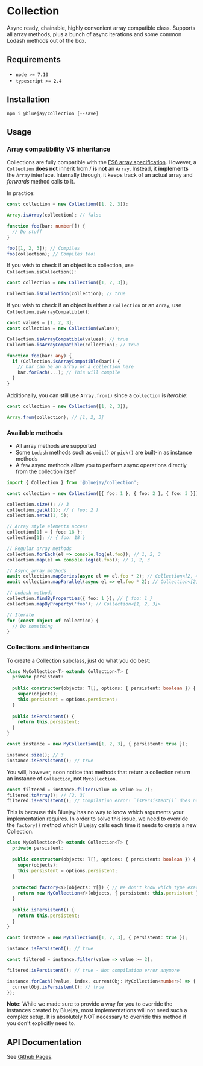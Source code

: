 # Collection

Async ready, chainable, highly convenient array compatible class. Supports all array methods, plus a bunch of async iterations and some common Lodash methods out of the box.

## Requirements

- `node >= 7.10`
- `typescript >= 2.4`

## Installation

`npm i @bluejay/collection [--save]`

## Usage

### Array compatibility VS inheritance

Collections are fully compatible with the [ES6 array specification](https://developer.mozilla.org/en-US/docs/Web/JavaScript/Reference/Global_Objects/Array). However, a `Collection` **does not** inherit from / **is not** an `Array`. Instead, it **implements** the `Array` interface. Internally through, it keeps track of an actual array and *forwards* method calls to it.

In practice:

```typescript
const collection = new Collection([1, 2, 3]);

Array.isArray(collection); // false

function foo(bar: number[]) {
  // Do stuff
}

foo([1, 2, 3]); // Compiles
foo(collection); // Compiles too!
```


If you wish to check if an object is a collection, use `Collection.isCollection()`:

```typescript
const collection = new Collection([1, 2, 3]);

Collection.isCollection(collection); // true
```

If you wish to check if an object is either a `Collection` or an `Array`, use `Collection.isArrayCompatible()`:

```typescript
const values = [1, 2, 3]; 
const collection = new Collection(values);

Collection.isArrayCompatible(values); // true
Collection.isArrayCompatible(collection); // true

function foo(bar: any) {
  if (Collection.isArrayCompatible(bar)) {
    // bar can be an array or a collection here
    bar.forEach(...); // This will compile
  }
}
```

Additionally, you can still use `Array.from()` since a `Collection` is *iterable*:

```typescript
const collection = new Collection([1, 2, 3]);

Array.from(collection); // [1, 2, 3]
```

### Available methods

- All array methods are supported
- Some `Lodash` methods such as `omit()` or `pick()` are built-in as instance methods
- A few async methods allow you to perform async operations directly from the collection itself

```typescript
import { Collection } from '@bluejay/collection';

const collection = new Collection([{ foo: 1 }, { foo: 2 }, { foo: 3 }]); // Initialize with an array

collection.size(); // 3
collection.getAt(1); // { foo: 2 }
collection.setAt(1, 5);

// Array style elements access
collection[1] = { foo: 18 };
collection[1]; // { foo: 18 }

// Regular array methods 
collection.forEach(el => console.log(el.foo)); // 1, 2, 3
collection.map(el => console.log(el.foo)); // 1, 2, 3

// Async array methods
await collection.mapSeries(async el => el.foo * 2); // Collection<[2, 4, 6]>
await collection.mapParallel(async el => el.foo * 2); // Collection<[2, 4, 6]>

// Lodash methods
collection.findByProperties({ foo: 1 }); // { foo: 1 }
collection.mapByProperty('foo'); // Collection<[1, 2, 3]>

// Iterate
for (const object of collection) {
  // Do something
}
```

### Collections and inheritance

To create a Collection subclass, just do what you do best:

```typescript
class MyCollection<T> extends Collection<T> {
  private persistent: 
  
  public constructor(objects: T[], options: { persistent: boolean }) {
    super(objects);
    this.persistent = options.persistent;
  }
  
  public isPersistent() {
    return this.persistent;
  }
}

const instance = new MyCollection([1, 2, 3], { persistent: true });

instance.size(); // 3
instance.isPersistent(); // true
```

You will, however, soon notice that methods that return a collection return an instance of `Collection`, not `Mycollection`.

```typescript
const filtered = instance.filter(value => value >= 2);
filtered.toArray(); // [2, 3]
filtered.isPersistent(); // Compilation error! `isPersistent()` does not exist on type `Collection`
```

This is because this Bluejay has no way to know which arguments your implementation requires. In order to solve this issue, we need to override the `factory()` method which Bluejay calls each time it needs to create a new Collection. 

```typescript
class MyCollection<T> extends Collection<T> {
  private persistent: 
  
  public constructor(objects: T[], options: { persistent: boolean }) {
    super(objects);
    this.persistent = options.persistent;
  }
  
  protected factory<Y>(objects: Y[]) { // We don't know which type exactly we're getting here since `map()` and other methods might create collections of a different type than T
    return new MyCollection<Y>(objects, { persistent: this.persistent });
  }
  
  public isPersistent() {
    return this.persistent;
  }
}

const instance = new MyCollection([1, 2, 3], { persistent: true });

instance.isPersistent(); // true

const filtered = instance.filter(value => value >= 2);

filtered.isPersistent(); // true - Not compilation error anymore

instance.forEach((value, index, currentObj: MyCollection<number>) => { // Note that we need to explicitly set the type here as TS doesn't manage to infer it from the implementation
  currentObj.isPersistent(); // true
});
```


**Note:** While we made sure to provide a way for you to override the instances created by Bluejay, most implementations will not need such a complex setup. It is absolutely NOT necessary to override this method if you don't explicitly need to.  

## API Documentation

See [Github Pages](https://bluebirds-blue-jay.github.io/collection/).